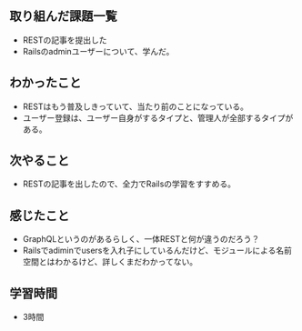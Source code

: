## 取り組んだ課題一覧
- RESTの記事を提出した
- Railsのadminユーザーについて、学んだ。

## わかったこと
- RESTはもう普及しきっていて、当たり前のことになっている。
- ユーザー登録は、ユーザー自身がするタイプと、管理人が全部するタイプがある。

## 次やること
- RESTの記事を出したので、全力でRailsの学習をすすめる。

## 感じたこと
- GraphQLというのがあるらしく、一体RESTと何が違うのだろう？
- Railsでadiminでusersを入れ子にしているんだけど、モジュールによる名前空間とはわかるけど、詳しくまだわかってない。

## 学習時間
- 3時間
